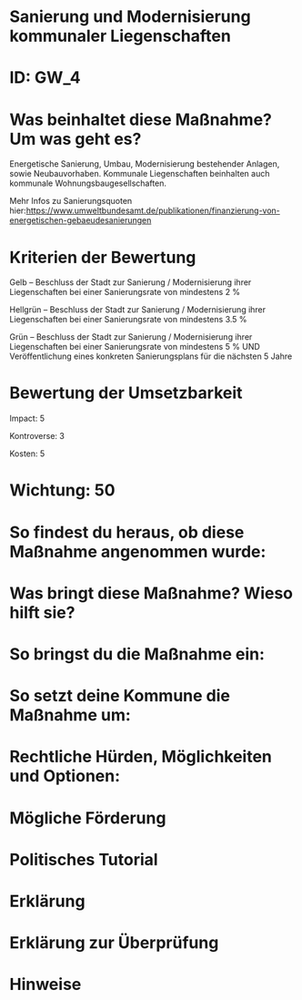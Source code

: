 # Sanierung und Modernisierung kommunaler Liegenschaften
# ID: GW_4
# Was beinhaltet diese Maßnahme? Um was geht es?

Energetische Sanierung, Umbau, Modernisierung bestehender Anlagen, sowie Neubauvorhaben. Kommunale Liegenschaften beinhalten auch kommunale Wohnungsbaugesellschaften.

Mehr Infos zu Sanierungsquoten hier:https://www.umweltbundesamt.de/publikationen/finanzierung-von-energetischen-gebaeudesanierungen

# Kriterien der Bewertung

Gelb – Beschluss der Stadt zur Sanierung / Modernisierung ihrer Liegenschaften bei einer Sanierungsrate von mindestens 2 %    

Hellgrün – Beschluss der Stadt zur Sanierung / Modernisierung ihrer Liegenschaften bei einer Sanierungsrate von mindestens 3.5 %    

Grün – Beschluss der Stadt zur Sanierung / Modernisierung ihrer Liegenschaften bei einer Sanierungsrate von mindestens 5 % UND Veröffentlichung eines konkreten Sanierungsplans für die nächsten 5 Jahre

# Bewertung der Umsetzbarkeit

Impact: 5

Kontroverse: 3

Kosten: 5
# Wichtung: 50
# So findest du heraus, ob diese Maßnahme angenommen wurde:

# Was bringt diese Maßnahme? Wieso hilft sie?

# So bringst du die Maßnahme ein:

# So setzt deine Kommune die Maßnahme um:

# Rechtliche Hürden, Möglichkeiten und Optionen:

# Mögliche Förderung

# Politisches Tutorial

# Erklärung

# Erklärung zur Überprüfung

# Hinweise
